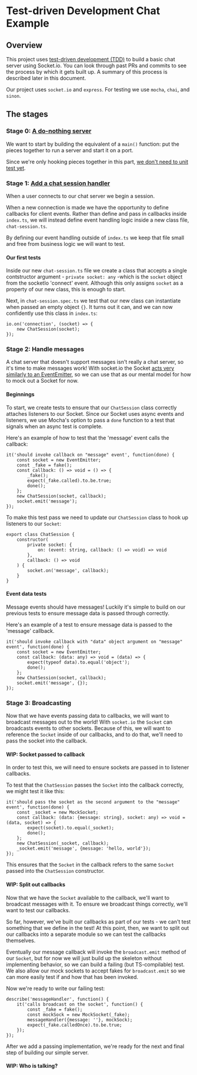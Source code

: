 # Test-driven Development Chat Example
## Overview
This project uses [test-driven development (TDD)](https://msdn.microsoft.com/en-us/library/aa730844(v=vs.80).aspx) to build a basic chat server using Socket.io.
You can look through past PRs and commits to see the process by which it gets built up. A summary of this process is
described later in this document.

Our project uses `socket.io` and `express`. For testing we use `mocha`, `chai`, and `sinon`. 

## The stages
### Stage 0: [A do-nothing server](https://github.com/The-Naive-Bayesian/chat-tdd/blob/ab8b795108eb03211b7a40e0baa326066b702509/index.ts)
We want to start by building the equivalent of a `main()` function: put the pieces together to run a server and start
it on a port.

Since we're only hooking pieces together in this part, [we don't need to unit test yet](
http://misko.hevery.com/2008/08/29/my-main-method-is-better-than-yours/).

### Stage 1: [Add a chat session handler](https://github.com/The-Naive-Bayesian/chat-tdd/tree/a059036426a5dcfc0d583fdd34cb11d5aa5b4962)
When a user connects to our chat server we begin a session.

When a new connection is made we have the opportunity to define callbacks for client events. Rather than define and pass
in callbacks inside `index.ts`, we will instead define event handling logic inside a new class file, `chat-session.ts`.

By defining our event handling outside of `index.ts` we keep that file small and free from business logic we will want
to test.

#### Our first tests
Inside our new `chat-session.ts` file we create a class that accepts a single contstructor
argument - `private socket: any` -which is the `socket` object from the socketIo 'connect' event.
Although this only assigns `socket` as a property of our new class, this is enough to start.


Next, in `chat-session.spec.ts` we test that our new class can instantiate when passed an empty object `{}`.
It turns out it can, and we can now confidently use this class in `index.ts`:

    io.on('connection', (socket) => {
        new ChatSession(socket);
    });

### Stage 2: Handle messages
A chat server that doesn't support messages isn't really a chat server, so it's time to make messages work!
With socket.io the Socket [acts very similarly to an EventEmitter](https://socket.io/docs/server-api/#socket),
so we can use that as our mental model for how to mock out a Socket for now.

#### Beginnings
To start, we create tests to ensure that our `ChatSession` class correctly attaches listeners to our Socket.
Since our Socket uses async events and listeners, we use Mocha's option to pass a `done` function to
a test that signals when an async test is complete.

Here's an example of how to test that the 'message' event calls the callback:

    it('should invoke callback on "message" event', function(done) {
        const socket = new EventEmitter;
        const _fake = fake();
        const callback: () => void = () => {
            _fake();
            expect(_fake.called).to.be.true;
            done();
        };
        new ChatSession(socket, callback);
        socket.emit('message');
    });
    
To make this test pass we need to update our `ChatSession` class to hook up listeners to our `Socket`:

    export class ChatSession {
        constructor(
            private socket: {
                on: (event: string, callback: () => void) => void
            },
            callback: () => void
        ) {
            socket.on('message', callback);
        }
    }

#### Event data tests
Message events should have messages! Luckily it's simple to build on our previous tests to ensure message data is
passed through correctly.

Here's an example of a test to ensure message data is passed to the 'message' callback.

    it('should invoke callback with "data" object argument on "message" event', function(done) {
        const socket = new EventEmitter;
        const callback: (data: any) => void = (data) => {
            expect(typeof data).to.equal('object');
            done();
        };
        new ChatSession(socket, callback);
        socket.emit('message', {});
    });


### Stage 3: Broadcasting
Now that we have events passing data to callbacks, we will want to broadcast messages out to the world!
With `socket.io` the `Socket` can broadcasts events to other sockets.
Because of this, we will want to reference the `Socket` inside of our callbacks,
and to do that, we'll need to pass the socket into the callback.


#### WIP: Socket passed to callback
In order to test this, we will need to ensure sockets are passed in to listener callbacks.

To test that the `ChatSession` passes the `Socket` into the callback correctly, we might test it like this:

    it('should pass the socket as the second argument to the "message" event', function(done) {
        const _socket = new MockSocket;
        const callback: (data: {message: string}, socket: any) => void = (data, socket) => {
            expect(socket).to.equal(_socket);
            done();
        };
        new ChatSession(_socket, callback);
        _socket.emit('message', {message: 'hello, world'});
    });

This ensures that the `Socket` in the callback refers to the same `Socket` passed into the `ChatSession` constructor.

#### WIP: Split out callbacks
Now that we have the `Socket` available to the callback, we'll want to broadcast messages with it.
To ensure we broadcast things correctly, we'll want to test our callbacks.

So far, however, we've built our callbacks as part of our tests - we can't test something that we define in the test!
At this point, then, we want to split out our callbacks into a separate module so we can test the callbacks themselves.

Eventually our message callback will invoke the `broadcast.emit` method of our `Socket`,
but for now we will just build up the skeleton without implementing behavior, so we can build a failing
(but TS-compilable) test. We also allow our mock sockets to accept fakes for `broadcast.emit` so we can more easily
test if and how that has been invoked.

Now we're ready to write our failing test:

    describe('messageHandler', function() {
        it('calls broadcast on the socket', function() {
            const _fake = fake();
            const mockSock = new MockSocket(_fake);
            messageHandler({message: ''}, mockSock);
            expect(_fake.calledOnce).to.be.true;
        });
    });
 
 After we add a passing implementation, we're ready for the next and final step of building our simple server.

#### WIP: Who is talking?

